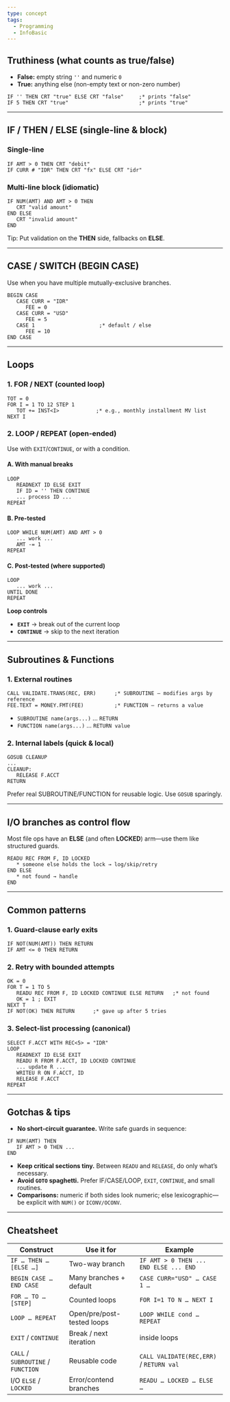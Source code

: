 ```yaml
---
type: concept
tags:
  - Programming
  - InfoBasic
---
```

## Truthiness (what counts as true/false)

- **False:** empty string `''` and numeric `0`
- **True:** anything else (non-empty text or non-zero number)

```basic
IF '' THEN CRT "true" ELSE CRT "false"     ;* prints "false"
IF 5 THEN CRT "true"                       ;* prints "true"
```

---
## IF / THEN / ELSE (single-line & block)

### Single-line

```basic
IF AMT > 0 THEN CRT "debit"
IF CURR # "IDR" THEN CRT "fx" ELSE CRT "idr"
```

### Multi-line block (idiomatic)

```basic
IF NUM(AMT) AND AMT > 0 THEN
   CRT "valid amount"
END ELSE
   CRT "invalid amount"
END
```

Tip: Put validation on the **THEN** side, fallbacks on **ELSE**.

---
## CASE / SWITCH (BEGIN CASE)

Use when you have multiple mutually-exclusive branches.

```basic
BEGIN CASE
   CASE CURR = "IDR"
      FEE = 0
   CASE CURR = "USD"
      FEE = 5
   CASE 1                     ;* default / else
      FEE = 10
END CASE
```

---
## Loops

### 1. FOR / NEXT (counted loop)

```basic
TOT = 0
FOR I = 1 TO 12 STEP 1
   TOT += INST<I>            ;* e.g., monthly installment MV list
NEXT I
```

### 2. LOOP / REPEAT (open-ended)

Use with `EXIT`/`CONTINUE`, or with a condition.
#### A. With manual breaks

```basic
LOOP
   READNEXT ID ELSE EXIT
   IF ID = '' THEN CONTINUE
   ... process ID ...
REPEAT
```

#### B. Pre-tested

```basic
LOOP WHILE NUM(AMT) AND AMT > 0
   ... work ...
   AMT -= 1
REPEAT
```

#### C. Post-tested (where supported)

```basic
LOOP
   ... work ...
UNTIL DONE
REPEAT
```

**Loop controls**
- **`EXIT`** → break out of the current loop
- **`CONTINUE`** → skip to the next iteration

---
## Subroutines & Functions

### 1. External routines

```basic
CALL VALIDATE.TRANS(REC, ERR)      ;* SUBROUTINE — modifies args by reference
FEE.TEXT = MONEY.FMT(FEE)          ;* FUNCTION — returns a value
```

- `SUBROUTINE name(args...)` … `RETURN`
- `FUNCTION name(args...)` … `RETURN value`
### 2. Internal labels (quick & local)

```basic
GOSUB CLEANUP
...
CLEANUP:
   RELEASE F.ACCT
RETURN
```

Prefer real SUBROUTINE/FUNCTION for reusable logic. Use `GOSUB` sparingly.

---
## I/O branches as control flow

Most file ops have an **ELSE** (and often **LOCKED**) arm—use them like structured guards.

```basic
READU REC FROM F, ID LOCKED
   * someone else holds the lock → log/skip/retry
END ELSE
   * not found → handle
END
```

---
## Common patterns

### 1. Guard-clause early exits

```basic
IF NOT(NUM(AMT)) THEN RETURN
IF AMT <= 0 THEN RETURN
```

### 2. Retry with bounded attempts

```basic
OK = 0
FOR T = 1 TO 5
   READU REC FROM F, ID LOCKED CONTINUE ELSE RETURN   ;* not found
   OK = 1 ; EXIT
NEXT T
IF NOT(OK) THEN RETURN      ;* gave up after 5 tries
```

### 3. Select-list processing (canonical)

```basic
SELECT F.ACCT WITH REC<5> = "IDR"
LOOP
   READNEXT ID ELSE EXIT
   READU R FROM F.ACCT, ID LOCKED CONTINUE
   ... update R ...
   WRITEU R ON F.ACCT, ID
   RELEASE F.ACCT
REPEAT
```

---
## Gotchas & tips

- **No short-circuit guarantee.** Write safe guards in sequence:

```basic
IF NUM(AMT) THEN
   IF AMT > 0 THEN ...
END
```

- **Keep critical sections tiny.** Between `READU` and `RELEASE`, do only what’s necessary.
- **Avoid `GOTO` spaghetti.** Prefer IF/CASE/LOOP, `EXIT`, `CONTINUE`, and small routines.
- **Comparisons:** numeric if both sides look numeric; else lexicographic—be explicit with `NUM()` or `ICONV/OCONV`.

---
## Cheatsheet
|Construct|Use it for|Example|
|---|---|---|
|`IF … THEN … [ELSE …]`|Two-way branch|`IF AMT > 0 THEN ... END ELSE ... END`|
|`BEGIN CASE … END CASE`|Many branches + default|`CASE CURR="USD" … CASE 1 …`|
|`FOR … TO … [STEP]`|Counted loops|`FOR I=1 TO N … NEXT I`|
|`LOOP … REPEAT`|Open/pre/post-tested loops|`LOOP WHILE cond … REPEAT`|
|`EXIT` / `CONTINUE`|Break / next iteration|inside loops|
|`CALL` / `SUBROUTINE` / `FUNCTION`|Reusable code|`CALL VALIDATE(REC,ERR)` / `RETURN val`|
|I/O `ELSE` / `LOCKED`|Error/contend branches|`READU … LOCKED … ELSE …`|